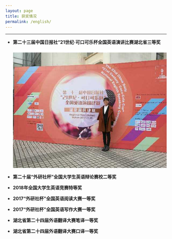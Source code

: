```yaml
---
layout: page
title: 获奖情况
permalink: /english/
---
```

-----

* **第二十三届中国日报社“21世纪·可口可乐杯全国英语演讲比赛湖北省三等奖**

    ![](../images/444.jpg) 

* **第二十届“外研社杯”全国大学生英语辩论赛校二等奖**

* **2018年全国大学生英语竞赛特等奖**


* **2017“外研社杯”全国英语阅读大赛一等奖**
  

* **2017“外研社杯”全国英语写作大赛一等奖**


* **湖北省第二十四届外语翻译大赛笔译一等奖** 


* **湖北省第二十四届外语翻译大赛口译一等奖**
